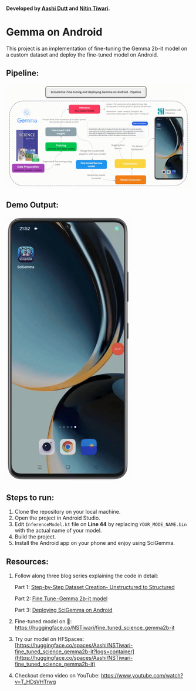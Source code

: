 #### Developed by [Aashi Dutt](https://linkedin.com/in/aashi-dutt) and [Nitin Tiwari](https://linkedin.com/in/tiwari-nitin).

# Gemma on Android
This project is an implementation of fine-tuning the Gemma 2b-it model on a custom dataset and deploy the fine-tuned model on Android.


## Pipeline:

![Logo](assets/SciGemma_Pipeline.gif)


## Demo Output:

![Logo](assets/SciGemma.gif)


## Steps to run:

1. Clone the repository on your local machine.
2. Open the project in Android Studio.
3. Edit ```InferenceModel.kt``` file on **Line 44** by replacing ```YOUR_MODE_NAME.bin``` with the actual name of your model.
4. Build the project.
5. Install the Android app on your phone and enjoy using SciGemma.



## Resources:

1. Follow along three blog series explaining the code in detail:
   
   Part 1: [Step-by-Step Dataset Creation- Unstructured to Structured](https://aashi-dutt3.medium.com/part-1-step-by-step-dataset-creation-unstructured-to-structured-70abdc98abf0)

   Part 2: [Fine Tune - Gemma 2b-it model](https://aashi-dutt3.medium.com/part-2-fine-tune-gemma-2b-it-model-a26246c530e7)

   Part 3: [Deploying SciGemma on Android](https://tiwarinitin1999.medium.com/part-3-deploy-gemma-on-android-5bac532c54b7)

3. Fine-tuned model on 🤗: https://huggingface.co/NSTiwari/fine_tuned_science_gemma2b-it

4. Try our model on HFSpaces: [https://huggingface.co/spaces/Aashi/NSTiwari-fine_tuned_science_gemma2b-it?logs=container](https://huggingface.co/spaces/Aashi/NSTiwari-fine_tuned_science_gemma2b-it)

5. Checkout demo video on YouTube: https://www.youtube.com/watch?v=T_HDsVHTrwg

